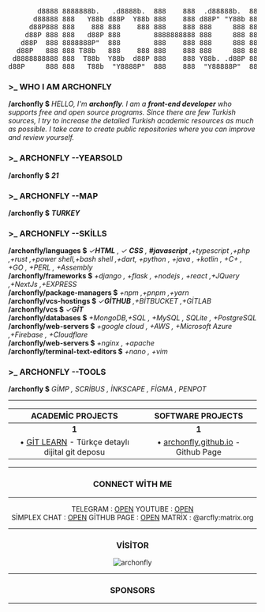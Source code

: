 
<pre>
       d8888 8888888b.   .d8888b.  888    888  .d88888b.  888b    888 8888888888 888    Y88b   d88P 
      d88888 888   Y88b d88P  Y88b 888    888 d88P" "Y88b 8888b   888 888        888     Y88b d88P  
     d88P888 888    888 888    888 888    888 888     888 88888b  888 888        888      Y88o88P   
    d88P 888 888   d88P 888        8888888888 888     888 888Y88b 888 8888888    888       Y888P    
   d88P  888 8888888P"  888        888    888 888     888 888 Y88b888 888        888        888     
  d88P   888 888 T88b   888    888 888    888 888     888 888  Y88888 888        888        888     
 d8888888888 888  T88b  Y88b  d88P 888    888 Y88b. .d88P 888   Y8888 888        888        888     
d88P     888 888   T88b  "Y8888P"  888    888  "Y88888P"  888    Y888 888        88888888   888    
</pre>

 ### **\>\_** **WHO I AM** ARCHONFLY 
**/archonfly $** *HELLO, I'm **archonfly**. I am a **front-end developer** who supports free and open source programs. Since there are few Turkish sources, I try to increase the detailed Turkish academic resources as much as possible. I take care to create public repositories where you can improve and review yourself.*
### **\>\_**  **ARCHONFLY** --YEARSOLD
**/archonfly $** ***21***
### **\>\_**  **ARCHONFLY** --MAP
**/archonfly $** ***TURKEY***
### **\>\_**  **ARCHONFLY** --SKİLLS
**/archonfly/languages $** *✓**HTML** , ✓ **CSS** , **#javascript** ,+typescript ,+php ,+rust ,+power shell,+bash shell ,+dart, +python , +java , +kotlin , +C+ , +GO , +PERL , +Assembly* <br>
**/archonfly/frameworks $** *+django , +flask , +nodejs , +react ,+JQuery ,+NextJs ,+EXPRESS* <br>
**/archonfly/package-managers $** *+npm ,+pnpm ,+yarn* <br>
**/archonfly/vcs-hostings $** *✓**GİTHUB** ,+BİTBUCKET ,+GİTLAB* <br>
**/archonfly/vcs $** *✓**GİT*** <br>
**/archonfly/databases $** *+MongoDB,+SQL , +MySQL , SQLite , +PostgreSQL* <br>
**/archonfly/web-servers $** *+google cloud , +AWS , +Microsoft Azure ,+Firebase , +Cloudflare* <br>
**/archonfly/web-servers $** *+nginx , +apache* <br>
**/archonfly/terminal-text-editors $** *+nano , +vim*
### **\>\_**  **ARCHONFLY** --TOOLS
**/archonfly $** *GİMP , SCRİBUS , İNKSCAPE , FİGMA  , PENPOT*

<hr>

| **ACADEMİC PROJECTS** | **SOFTWARE PROJECTS** |
|:-------------------------------------------:|:--------------------------------------------:|
| **1** | **1** |
| • [GİT LEARN](https://github.com/archonfly/git-learn) - Türkçe detaylı dijital git deposu | • [archonfly.github.io](https://github.com/archonfly/archonfly.github.io) - Github Page |


<hr>
<h3 align="center">CONNECT WİTH ME</h3>
<hr>

<p align="center">
TELEGRAM : <a href="https://t.me/Archonfly">OPEN</a>
YOUTUBE : <a href="https://www.youtube.com/@archonfly">OPEN</a> <br>
SİMPLEX CHAT
: <a href="https://simplex.chat/contact#/?v=2-7&smp=smp%3A%2F%2Fhejn2gVIqNU6xjtGM3OwQeuk8ZEbDXVJXAlnSBJBWUA%3D%40smp16.simplex.im%2F_3hHch2gjEuLfrBAgCtmyauPE_EYH5oo%23%2F%3Fv%3D1-3%26dh%3DMCowBQYDK2VuAyEAOwoxUGZR_UU_-OoVVYLjp0jBxuQGVp2e19X4lMc3rgw%253D%26srv%3Dp3ktngodzi6qrf7w64mmde3syuzrv57y55hxabqcq3l5p6oi7yzze6qd.onion">OPEN</a>
GİTHUB PAGE : <a href="archonfly.github.io">OPEN</a>
MATRİX : @arcfly:matrix.org 
</p>

<hr> 

<h3 align="center">VİSİTOR</h3>
<p align="center"> <img src="https://komarev.com/ghpvc/?username=archonfly&label=Profpile%20views&color=0e75b6&style=flat" alt="archonfly" /> </p>


<hr> 

<h3 align="center">

**SPONSORS** 

</h3>

<hr>
